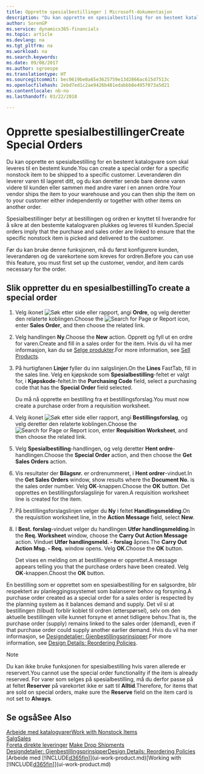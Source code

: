 ```yaml
---
title: Opprette spesialbestillinger | Microsoft-dokumentasjon
description: "Du kan opprette en spesialbestilling for en bestemt katalogvare som skal leveres til en bestemt kunde. Leverandøren din leverer varen til lageret ditt, og du kan deretter sende bare denne varen videre til kunden eller sammen med andre varer i en annen ordre."
author: SorenGP
ms.service: dynamics365-financials
ms.topic: article
ms.devlang: na
ms.tgt_pltfrm: na
ms.workload: na
ms.search.keywords: 
ms.date: 09/08/2017
ms.author: sgroespe
ms.translationtype: HT
ms.sourcegitcommit: bec0619be0a65e3625759e13d2866ac615d7513c
ms.openlocfilehash: 2ebd7ed1c2ae9426b481edabbb8e4957073a5d21
ms.contentlocale: nb-no
ms.lasthandoff: 03/22/2018

---
```

# <a name="create-special-orders"></a><span data-ttu-id="5e3a1-104">Opprette spesialbestillinger</span><span class="sxs-lookup"><span data-stu-id="5e3a1-104">Create Special Orders</span></span>
<span data-ttu-id="5e3a1-105">Du kan opprette en spesialbestilling for en bestemt katalogvare som skal leveres til en bestemt kunde.</span><span class="sxs-lookup"><span data-stu-id="5e3a1-105">You can create a special order for a specific nonstock item to be shipped to a specific customer.</span></span> <span data-ttu-id="5e3a1-106">Leverandøren din leverer varen til lageret ditt, og du kan deretter sende bare denne varen videre til kunden eller sammen med andre varer i en annen ordre.</span><span class="sxs-lookup"><span data-stu-id="5e3a1-106">Your vendor ships the item to your warehouse and you can then ship the item on to your customer either independently or together with other items on another order.</span></span>  

<span data-ttu-id="5e3a1-107">Spesialbestillinger betyr at bestillingen og ordren er knyttet til hverandre for å sikre at den bestemte katalogvaren plukkes og leveres til kunden.</span><span class="sxs-lookup"><span data-stu-id="5e3a1-107">Special orders imply that the purchase and sales order are linked to ensure that the specific nonstock item is picked and delivered to the customer.</span></span>  

<span data-ttu-id="5e3a1-108">Før du kan bruke denne funksjonen, må du først konfigurere kunden, leverandøren og de varekortene som kreves for ordren.</span><span class="sxs-lookup"><span data-stu-id="5e3a1-108">Before you can use this feature, you must first set up the customer, vendor, and item cards necessary for the order.</span></span>  

## <a name="to-create-a-special-order"></a><span data-ttu-id="5e3a1-109">Slik oppretter du en spesialbestilling</span><span class="sxs-lookup"><span data-stu-id="5e3a1-109">To create a special order</span></span>  
1.  <span data-ttu-id="5e3a1-110">Velg ikonet ![Søk etter side eller rapport](media/ui-search/search_small.png "Søk etter side eller rapport"), angi **Ordre**, og velg deretter den relaterte koblingen.</span><span class="sxs-lookup"><span data-stu-id="5e3a1-110">Choose the ![Search for Page or Report](media/ui-search/search_small.png "Search for Page or Report icon") icon, enter **Sales Order**, and then choose the related link.</span></span>  
2. <span data-ttu-id="5e3a1-111">Velg handlingen **Ny**.</span><span class="sxs-lookup"><span data-stu-id="5e3a1-111">Choose the **New** action.</span></span> <span data-ttu-id="5e3a1-112">Opprett og fyll ut en  ordre for varen.</span><span class="sxs-lookup"><span data-stu-id="5e3a1-112">Create and fill in a  sales order for the item.</span></span> <span data-ttu-id="5e3a1-113">Hvis du vil ha mer informasjon, kan du se [Selge produkter](sales-how-sell-products.md).</span><span class="sxs-lookup"><span data-stu-id="5e3a1-113">For more information, see [Sell Products](sales-how-sell-products.md).</span></span>
3.  <span data-ttu-id="5e3a1-114">På hurtigfanen **Linjer** fyller du inn salgslinjen.</span><span class="sxs-lookup"><span data-stu-id="5e3a1-114">On the **Lines** FastTab, fill in the sales line.</span></span> <span data-ttu-id="5e3a1-115">Velg en kjøpskode som **Spesialbestilling**-feltet er valgt for, i **Kjøpskode**-feltet.</span><span class="sxs-lookup"><span data-stu-id="5e3a1-115">In the **Purchasing Code** field, select a purchasing code that has the **Special Order** field selected.</span></span>

    <span data-ttu-id="5e3a1-116">Du må nå opprette en bestilling fra et bestillingsforslag.</span><span class="sxs-lookup"><span data-stu-id="5e3a1-116">You must now create a purchase order from a requisition worksheet.</span></span>  
4. <span data-ttu-id="5e3a1-117">Velg ikonet ![Søk etter side eller rapport](media/ui-search/search_small.png "Søk etter side eller rapport"), angi **Bestillingsforslag**, og velg deretter den relaterte koblingen.</span><span class="sxs-lookup"><span data-stu-id="5e3a1-117">Choose the ![Search for Page or Report](media/ui-search/search_small.png "Search for Page or Report icon") icon, enter **Requisition Worksheet**, and then choose the related link.</span></span>  
5. <span data-ttu-id="5e3a1-118">Velg **Spesialbestilling**-handlingen, og velg deretter **Hent ordre**-handlingen.</span><span class="sxs-lookup"><span data-stu-id="5e3a1-118">Choose the **Special Order** action, and then choose the **Get Sales Orders** action.</span></span>  
6.  <span data-ttu-id="5e3a1-119">Vis resultater der **Bilagsnr.** er ordrenummeret, i **Hent ordrer**-vinduet.</span><span class="sxs-lookup"><span data-stu-id="5e3a1-119">In the **Get Sales Orders** window, show results where the **Document No.** is the sales order number.</span></span> <span data-ttu-id="5e3a1-120">Velg **OK**-knappen.</span><span class="sxs-lookup"><span data-stu-id="5e3a1-120">Choose the **OK** button.</span></span> <span data-ttu-id="5e3a1-121">Det opprettes en bestillingsforslagslinje for varen.</span><span class="sxs-lookup"><span data-stu-id="5e3a1-121">A requisition worksheet line is created for the item.</span></span>  
7.  <span data-ttu-id="5e3a1-122">På bestillingsforslagslinjen velger du **Ny** i feltet **Handlingsmelding**.</span><span class="sxs-lookup"><span data-stu-id="5e3a1-122">On the requisition worksheet line, in the **Action Message** field, select **New**.</span></span>  
8.  <span data-ttu-id="5e3a1-123">I **Best. forslag**-vinduet velger du handlingen **Utfør handlingsmelding**.</span><span class="sxs-lookup"><span data-stu-id="5e3a1-123">In the **Req. Worksheet** window, choose the **Carry Out Action Message** action.</span></span> <span data-ttu-id="5e3a1-124">Vinduet **Utfør handlingsmeld. - forslag** åpnes.</span><span class="sxs-lookup"><span data-stu-id="5e3a1-124">The **Carry Out Action Msg. - Req.** window opens.</span></span> <span data-ttu-id="5e3a1-125">Velg **OK**.</span><span class="sxs-lookup"><span data-stu-id="5e3a1-125">Choose the **OK** button.</span></span>  

    <span data-ttu-id="5e3a1-126">Det vises en melding om at bestillingene er opprettet.</span><span class="sxs-lookup"><span data-stu-id="5e3a1-126">A message appears telling you that the purchase orders have been created.</span></span> <span data-ttu-id="5e3a1-127">Velg **OK**-knappen.</span><span class="sxs-lookup"><span data-stu-id="5e3a1-127">Choost the **OK** button.</span></span>  

<span data-ttu-id="5e3a1-128">En bestilling som er opprettet som en spesialbestilling for en salgsordre, blir respektert av planleggingssystemet som balanserer behov og forsyning.</span><span class="sxs-lookup"><span data-stu-id="5e3a1-128">A purchase order created as a special order for a sales order is respected by the planning system as it balances demand and supply.</span></span> <span data-ttu-id="5e3a1-129">Det vil si at bestillingen (tilbud) forblir koblet til ordren (etterspørsel), selv om den aktuelle bestillingen ville kunnet forsyne et annet tidligere behov.</span><span class="sxs-lookup"><span data-stu-id="5e3a1-129">That is, the purchase order (supply) remains linked to the sales order (demand), even if that purchase order could supply another earlier demand.</span></span> <span data-ttu-id="5e3a1-130">Hvis du vil ha mer informasjon, se [Designdetaljer: Gjenbestillingsprinsipper](design-details-reservation-order-tracking-and-action-messaging.md).</span><span class="sxs-lookup"><span data-stu-id="5e3a1-130">For more information, see [Design Details: Reordering Policies](design-details-reservation-order-tracking-and-action-messaging.md).</span></span>  

> [!NOTE]  
>  <span data-ttu-id="5e3a1-131">Du kan ikke bruke funksjonen for spesialbestilling hvis varen allerede er reservert.</span><span class="sxs-lookup"><span data-stu-id="5e3a1-131">You cannot use the special order functionality if the item is already reserved.</span></span> <span data-ttu-id="5e3a1-132">For varer som selges på spesialbestilling, må du derfor passe på at feltet **Reserver** på varekortet ikke er satt til **Alltid**.</span><span class="sxs-lookup"><span data-stu-id="5e3a1-132">Therefore, for items that are sold on special orders, make sure the **Reserve** field on the item card is not set to **Always**.</span></span>  

## <a name="see-also"></a><span data-ttu-id="5e3a1-133">Se også</span><span class="sxs-lookup"><span data-stu-id="5e3a1-133">See Also</span></span>  
[<span data-ttu-id="5e3a1-134">Arbeide med katalogvarer</span><span class="sxs-lookup"><span data-stu-id="5e3a1-134">Work with Nonstock Items</span></span>](inventory-how-work-nonstock-items.md)  
[<span data-ttu-id="5e3a1-135">Salg</span><span class="sxs-lookup"><span data-stu-id="5e3a1-135">Sales</span></span>](sales-manage-sales.md)  
<span data-ttu-id="5e3a1-136">[Foreta direkte leveringer](sales-how-drop-shipment.md) </span><span class="sxs-lookup"><span data-stu-id="5e3a1-136">[Make Drop Shipments](sales-how-drop-shipment.md) </span></span>  
[<span data-ttu-id="5e3a1-137">Designdetaljer: Gjenbestillingsprinsipper</span><span class="sxs-lookup"><span data-stu-id="5e3a1-137">Design Details: Reordering Policies</span></span>](design-details-reservation-order-tracking-and-action-messaging.md)  
<span data-ttu-id="5e3a1-138">[Arbeide med [!INCLUDE[d365fin](includes/d365fin_md.md)]](ui-work-product.md)</span><span class="sxs-lookup"><span data-stu-id="5e3a1-138">[Working with [!INCLUDE[d365fin](includes/d365fin_md.md)]](ui-work-product.md)</span></span>

